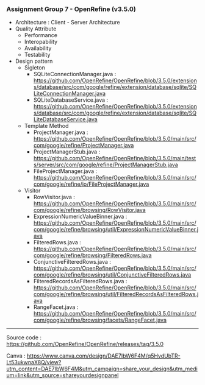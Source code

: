 ### Assignment Group 7 - OpenRefine (v3.5.0)

+ Architecture : Client - Server Architecture
+ Quality Attribute
    + Performance
    + Interopability
    + Availability
    + Testability
+ Design pattern
    * Sigleton
        * SQLiteConnectionManager.java : https://github.com/OpenRefine/OpenRefine/blob/3.5.0/extensions/database/src/com/google/refine/extension/database/sqlite/SQLiteConnectionManager.java
        * SQLiteDatabaseService.java : https://github.com/OpenRefine/OpenRefine/blob/3.5.0/extensions/database/src/com/google/refine/extension/database/sqlite/SQLiteDatabaseService.java
    * Template Method
        * ProjectManager.java : https://github.com/OpenRefine/OpenRefine/blob/3.5.0/main/src/com/google/refine/ProjectManager.java
        * ProjectManagerStub.java : https://github.com/OpenRefine/OpenRefine/blob/3.5.0/main/tests/server/src/com/google/refine/ProjectManagerStub.java
        * FileProjectManager.java : https://github.com/OpenRefine/OpenRefine/blob/3.5.0/main/src/com/google/refine/io/FileProjectManager.java
    * Visitor
        * RowVisitor.java : https://github.com/OpenRefine/OpenRefine/blob/3.5.0/main/src/com/google/refine/browsing/RowVisitor.java
        * ExpressionNumericValueBinner.java : https://github.com/OpenRefine/OpenRefine/blob/3.5.0/main/src/com/google/refine/browsing/util/ExpressionNumericValueBinner.java
        * FilteredRows.java : https://github.com/OpenRefine/OpenRefine/blob/3.5.0/main/src/com/google/refine/browsing/FilteredRows.java
        * ConjunctiveFilteredRows.java : https://github.com/OpenRefine/OpenRefine/blob/3.5.0/main/src/com/google/refine/browsing/util/ConjunctiveFilteredRows.java
        * FilteredRecordsAsFilteredRows.java : https://github.com/OpenRefine/OpenRefine/blob/3.5.0/main/src/com/google/refine/browsing/util/FilteredRecordsAsFilteredRows.java
        * RangeFacet.java : https://github.com/OpenRefine/OpenRefine/blob/3.5.0/main/src/com/google/refine/browsing/facets/RangeFacet.java
    
----
Source code : https://github.com/OpenRefine/OpenRefine/releases/tag/3.5.0

Canva : https://www.canva.com/design/DAE7IbW6F4M/q5HvdUbTR-Lt53ukwnaX8Q/view?utm_content=DAE7IbW6F4M&utm_campaign=share_your_design&utm_medium=link&utm_source=shareyourdesignpanel
